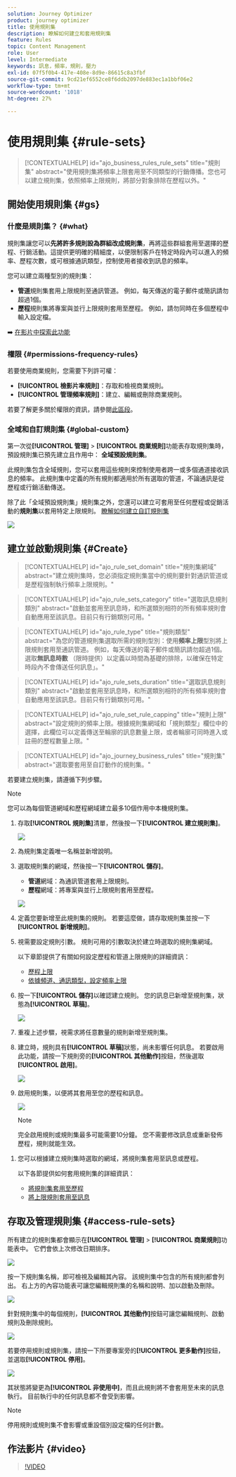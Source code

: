 ```yaml
---
solution: Journey Optimizer
product: journey optimizer
title: 使用規則集
description: 瞭解如何建立和套用規則集
feature: Rules
topic: Content Management
role: User
level: Intermediate
keywords: 訊息，頻率，規則，壓力
exl-id: 07f5f0b4-417e-408e-8d9e-86615c8a3fbf
source-git-commit: 9cd21ef6552ce8f6ddb2097de883ec1a1bbf06e2
workflow-type: tm+mt
source-wordcount: '1018'
ht-degree: 27%

---
```


# 使用規則集 {#rule-sets}

>[!CONTEXTUALHELP]
>id="ajo_business_rules_rule_sets"
>title="規則集"
>abstract="使用規則集將頻率上限套用至不同類型的行銷傳播。您也可以建立規則集，依照頻率上限規則，將部分對象排除在歷程以外。"

## 開始使用規則集 {#gs}

### 什麼是規則集？ {#what}

規則集讓您可以&#x200B;**先將許多規則設為群組改成規則集**，再將這些群組套用至選擇的歷程、行銷活動。這提供更明確的精細度，以便限制客戶在特定時段內可以進入的頻率、歷程次數，或可根據通訊類型，控制使用者接收到訊息的頻率。

您可以建立兩種型別的規則集：

* **管道**&#x200B;規則集套用上限規則至通訊管道。 例如，每天傳送的電子郵件或簡訊請勿超過1個。
* **歷程**&#x200B;規則集將專案與並行上限規則套用至歷程。 例如，請勿同時在多個歷程中輸入設定檔。

➡️ [在影片中探索此功能](#video)

### 權限 {#permissions-frequency-rules}

若要使用商業規則，您需要下列許可權：

* **[!UICONTROL 檢影片率規則]**：存取和檢視商業規則。
* **[!UICONTROL 管理頻率規則]**：建立、編輯或刪除商業規則。

若要了解更多關於權限的資訊，請參閱[此區段](../administration/high-low-permissions.md)。

### 全域和自訂規則集 {#global-custom}

第一次從&#x200B;**[!UICONTROL 管理]** > **[!UICONTROL 商業規則]**&#x200B;功能表存取規則集時，預設規則集已預先建立且作用中： **全域預設規則集**。

此規則集包含全域規則，您可以套用這些規則來控制使用者跨一或多個通道接收訊息的頻率。 此規則集中定義的所有規則都適用於所有選取的管道，不論通訊是從歷程或行銷活動傳送。

除了此「全域預設規則集」規則集之外，您還可以建立可套用至任何歷程或促銷活動的&#x200B;**規則集**&#x200B;以套用特定上限規則。 [瞭解如何建立自訂規則集](#create)

![](assets/rule-sets-default.png)

## 建立並啟動規則集 {#Create}

>[!CONTEXTUALHELP]
>id="ajo_rule_set_domain"
>title="規則集網域"
>abstract="建立規則集時，您必須指定規則集當中的規則要針對通訊管道或是歷程強制執行頻率上限規則。"

>[!CONTEXTUALHELP]
>id="ajo_rule_sets_category"
>title="選取訊息規則類別"
>abstract="啟動並套用至訊息時，和所選類別相符的所有頻率規則會自動應用至該訊息。目前只有行銷類別可用。"

<!--NOT USED?
[!CONTEXTUALHELP]
>id="ajo_rule_sets_capping"
>title="Set the capping for your rule"
>abstract="Specify the maximum number of messages sent to a customer profile within the chosen time frame. The frequency cap will be based on the selected calendar period and will be reset at the beginning of the corresponding time frame."-->

>[!CONTEXTUALHELP]
>id="ajo_rule_type"
>title="規則類型"
>abstract="為您的管道規則集選取所需的規則型別：使用&#x200B;**頻率上限**&#x200B;型別將上限規則套用至通訊管道。 例如，每天傳送的電子郵件或簡訊請勿超過1個。 選取&#x200B;**無訊息時數** （限時提供）以定義以時間為基礎的排除，以確保在特定時段內不會傳送任何訊息」。"

>[!CONTEXTUALHELP]
>id="ajo_rule_sets_duration"
>title="選取訊息規則類別"
>abstract="啟動並套用至訊息時，和所選類別相符的所有頻率規則會自動應用至該訊息。目前只有行銷類別可用。"

>[!CONTEXTUALHELP]
>id="ajo_rule_set_rule_capping"
>title="規則上限"
>abstract="設定規則的頻率上限。根據規則集網域和「規則類型」欄位中的選擇，此欄位可以定義傳送至輪廓的訊息數量上限，或者輪廓可同時進入或註冊的歷程數量上限。"

>[!CONTEXTUALHELP]
>id="ajo_journey_business_rules"
>title="規則集"
>abstract="選取要套用至自訂動作的規則集。"

若要建立規則集，請遵循下列步驟。

>[!NOTE]
>
>您可以為每個管道網域和歷程網域建立最多10個作用中本機規則集。

1. 存取&#x200B;**[!UICONTROL 規則集]**&#x200B;清單，然後按一下&#x200B;**[!UICONTROL 建立規則集]**。

   ![](assets/rule-sets-create-button.png)

1. 為規則集定義唯一名稱並新增說明。

1. 選取規則集的網域，然後按一下&#x200B;**[!UICONTROL 儲存]**。

   * **管道**&#x200B;網域：為通訊管道套用上限規則。
   * **歷程**&#x200B;網域：將專案與並行上限規則套用至歷程。

   ![](assets/rule-sets-create.png)

1. 定義您要新增至此規則集的規則。 若要這麼做，請存取規則集並按一下&#x200B;**[!UICONTROL 新增規則]**。

1. 視需要設定規則引數。 規則可用的引數取決於建立時選取的規則集網域。

   以下章節提供了有關如何設定歷程和管道上限規則的詳細資訊：

   * [歷程上限](../conflict-prioritization/journey-capping.md)
   * [依據頻道、通訊類型，設定頻率上限](../conflict-prioritization/channel-capping.md)

1. 按一下&#x200B;**[!UICONTROL 儲存]**&#x200B;以確認建立規則。 您的訊息已新增至規則集，狀態為&#x200B;**[!UICONTROL 草稿]**。

   ![](assets/rule-set-rule-created.png)

1. 重複上述步驟，視需求將任意數量的規則新增至規則集。

1. 建立時，規則具有&#x200B;**[!UICONTROL 草稿]**&#x200B;狀態，尚未影響任何訊息。 若要啟用此功能，請按一下規則旁的&#x200B;**[!UICONTROL 其他動作]**&#x200B;按鈕，然後選取&#x200B;**[!UICONTROL 啟用]**。

   ![](assets/rule-set-activate-rule.png)

1. 啟用規則集，以便將其套用至您的歷程和訊息。

   ![](assets/rule-set-activate-set.png)

   >[!NOTE]
   >
   >完全啟用規則或規則集最多可能需要10分鐘。 您不需要修改訊息或重新發佈歷程，規則就能生效。

<!--Currently, once a rule set is activated, no more rules can be added to that rule set.-->

1. 您可以根據建立規則集時選取的網域，將規則集套用至訊息或歷程。

   以下各節提供如何套用規則集的詳細資訊：

   * [將規則集套用至歷程](../conflict-prioritization/journey-capping.md#apply-capping)
   * [將上限規則套用至訊息](../conflict-prioritization/channel-capping.md#apply)

## 存取及管理規則集 {#access-rule-sets}

所有建立的規則集都會顯示在&#x200B;**[!UICONTROL 管理]** > **[!UICONTROL 商業規則]**&#x200B;功能表中。 它們會依上次修改日期排序。

![](assets/rule-sets-list.png)

按一下規則集名稱，即可檢視及編輯其內容。 該規則集中包含的所有規則都會列出。 右上方的內容功能表可讓您編輯規則集的名稱和說明、加以啟動及刪除。

![](assets/rule-set-example.png)

針對規則集中的每個規則，**[!UICONTROL 其他動作]**&#x200B;按鈕可讓您編輯規則、啟動規則及刪除規則。

![](assets/rule-set-example-rules.png)

若要停用規則或規則集，請按一下所要專案旁的&#x200B;**[!UICONTROL 更多動作]**&#x200B;按鈕，並選取&#x200B;**[!UICONTROL 停用]**。

![](assets/rule-set-inactive-rule.png)

其狀態將變更為&#x200B;**[!UICONTROL 非使用中]**，而且此規則將不會套用至未來的訊息執行。 目前執行中的任何訊息都不會受到影響。

>[!NOTE]
>
>停用規則或規則集不會影響或重設個別設定檔的任何計數。

## 作法影片 {#video}

>[!VIDEO](https://video.tv.adobe.com/v/3435531?quality=12)
